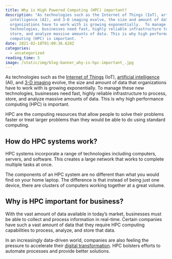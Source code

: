 ```yaml
---
title: Why is High Powered Computing (HPC) important?
description: "As technologies such as the Internet of Things (IoT), artificial
  intelligence (AI), and 3-D imaging evolve, the size and amount of data that
  organizations have to work with is growing exponentially.  To manage these new
  technologies, businesses need fast, highly reliable infrastructure to process,
  store, and analyze massive amounts of data. This is why high performance
  computing (HPC) is important.  "
date: 2021-02-18T01:09:36.628Z
categories:
  - uncategorized
reading_time: 5
image: /static/img/blog-banner_why-is-hpc-important_.jpg
---
```

As technologies such as the [Internet of Things](https://www.forbes.com/sites/jacobmorgan/2014/05/13/simple-explanation-internet-things-that-anyone-can-understand/#7c8bff1b1d09) (IoT), [artificial intelligence](https://www.forbes.com/sites/nicholasfearn/2019/09/13/how-businesses-can-get-the-most-value-from-artificial-intelligence/#583cc91e3655) (AI), and [3-D imaging](https://www.forbes.com/sites/robinseatonjefferson/2019/01/31/expanding-3d-printing-network-aims-to-improve-us-veterans-health-care/#4c2e786b160d) evolve, the size and amount of data that organizations have to work with is growing exponentially.  To manage these new technologies, businesses need fast, highly reliable infrastructure to process, store, and analyze massive amounts of data. This is why high performance computing (HPC) is important.  

HPC are the computing resources that allow people to solve their problems faster or treat larger problems than they would be able to do using standard computing. 

## How do HPC systems work? 

HPC systems incorporate a range of technologies including computers, servers, and software. This creates a large network that works to complete multiple tasks at once.  

The components of an HPC system are no different than what you would find on your home laptop.  The difference is that instead of being just one device, there are clusters of computers working together at a great volume. 

## Why is HPC important for business?

With the vast amount of data available in today’s market, businesses must be able to collect and process information in real-time.  Certain companies have such a vast amount of data that they require HPC computing capabilities to process, analyze, and store that data.

In an increasingly data-driven world, companies are also feeling the pressure to accelerate their [digital transformation](https://www.mckinsey.com/business-functions/organization/our-insights/unlocking-success-in-digital-transformations).  HPC bolsters efforts to automate processes and provide better solutions. 